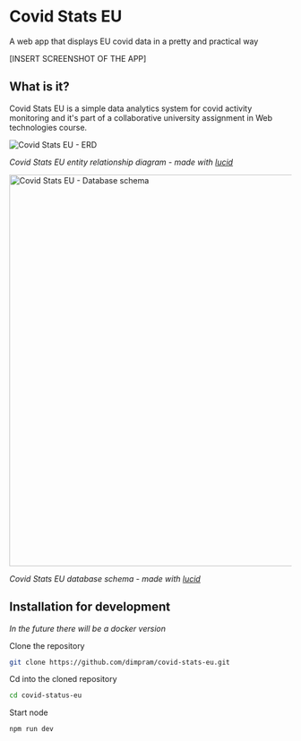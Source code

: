 # Covid Stats EU

A web app that displays EU covid data in a pretty and practical way

[INSERT SCREENSHOT OF THE APP]

## What is it?

Covid Stats EU is a simple data analytics system for covid activity monitoring and it's part of a collaborative university assignment in Web technologies course. 

![Covid Stats EU - ERD](https://user-images.githubusercontent.com/44473195/111786333-5b347a00-88c6-11eb-90ad-b951eca62707.png)

*Covid Stats EU entity relationship diagram - made with [lucid](https://lucid.app)*

<img src="https://user-images.githubusercontent.com/44473195/111786801-de55d000-88c6-11eb-8b7d-c20dd68b9bfd.png" width="700" alt="Covid Stats EU - Database schema"/>

*Covid Stats EU database schema - made with [lucid](https://lucid.app)*


## Installation for development

*In the future there will be a docker version*

Clone the repository 

```bash
git clone https://github.com/dimpram/covid-stats-eu.git
```

Cd into the cloned repository

```bash
cd covid-status-eu
```

Start node

```bash
npm run dev
```